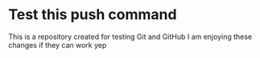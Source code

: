 # Test this push command

This is a repository created for testing Git and GitHub
I am enjoying these changes if they can work
yep

